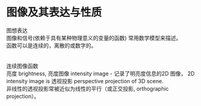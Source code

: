 # 图像及其表达与性质   
图想表达       
图像和信号(依赖于具有某种物理意义的变量的函数) 常用数学模型来描述。       
函数可以是连续的，离散的或数字的。     
<br> 
<br> 
连续图像函数       
亮度 brightness, 亮度图像 intensity image - 记录了明亮度信息的2D 图像， 2D intensity image is 透视投影 perspective projection of 3D scene.     
非线性的透视投影常被近似为线性的平行（或正交投影, orthographic projection）。     

